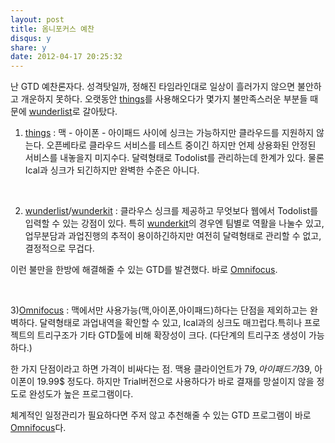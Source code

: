 ```yaml
---
layout: post
title: 옴니포커스 예찬
disqus: y
share: y
date: 2012-04-17 20:25:32
---
```



난 GTD 예찬론자다. 성격탓일까, 정해진 타임라인대로 일상이 흘러가지 않으면 불안하고 개운하지 못하다. 오랫동안 [things](http://culturedcode.com/things)를 사용해오다가 몇가지 불만족스러운 부분들 때문에 [wunderlist](http://www.wunderlist.com/)로 갈아탔다.

1) [things](http://culturedcode.com/things) : 맥 - 아이폰 - 아이패드 사이에 싱크는 가능하지만 클라우드를 지원하지 않는다. 오픈베타로 클라우드 서비스를 테스트 중이긴 하지만 언제 상용화된 안정된 서비스를 내놓을지 미지수다.
달력형태로 Todolist를 관리하는데 한계가 있다.
물론 Ical과 싱크가 되긴하지만 완벽한 수준은 아니다. 

</br>

2) [wunderlist](http://www.wunderlist.com/)/[wunderkit](https://www.wunderkit.com/) :
클라우스 싱크를 제공하고 무엇보다 웹에서 Todolist를 입력할 수 있는 강점이 있다. 특히 [wunderkit](https://www.wunderkit.com/)의 경우엔 팀별로 역활을 나눌수 있고,업무분담과 과업진행의 추적이 용이하긴하지만 여전히 달력형태로 관리할 수 없고, 결정적으로 무겁다. 

이런 불만을 한방에 해결해줄 수 있는 GTD를 발견했다. 바로 [Omnifocus](http://www.omnigroup.com/products/omnifocus/).

</br>

3)[Omnifocus](http://www.omnigroup.com/products/omnifocus/)
: 맥에서만 사용가능(맥,아이폰,아이패드)하다는 단점을 제외하고는 완벽하다. 
달력형태로 과업내역을 확인할 수 있고, Ical과의 싱크도 매끄럽다.특히나 프로젝트의 트리구조가 기타 GTD툴에 비해 확장성이 크다. (다단계의 트리구조 생성이 가능하다.) 

한 가지 단점이라고 하면 가격이 비싸다는 점. 맥용 클라이언트가 79$, 아이패드가 39$, 아이폰이 19.99$ 정도다. 하지만 Trial버전으로 사용하다가 바로 결재를 망설이지 않을 정도로 완성도가 높은 프로그램이다. 

체계적인 일정관리가 필요하다면 주저 않고 추천해줄 수 있는 GTD 프로그램이 바로 [Omnifocus](http://www.omnigroup.com/products/omnifocus/)다. 

</br>